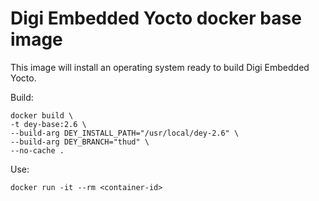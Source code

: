 Digi Embedded Yocto docker base image
=====================================

This image will install an operating system ready to build Digi Embedded Yocto.

Build:

```
docker build \
-t dey-base:2.6 \
--build-arg DEY_INSTALL_PATH="/usr/local/dey-2.6" \
--build-arg DEY_BRANCH="thud" \
--no-cache .
```

Use:

```
docker run -it --rm <container-id>
```
